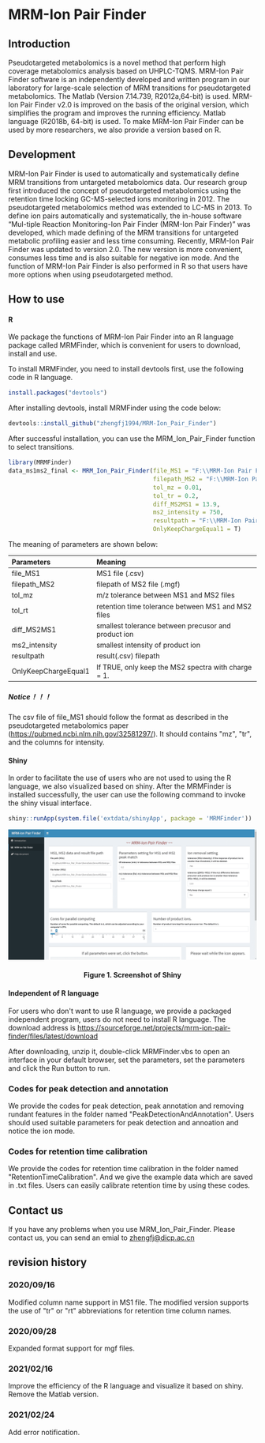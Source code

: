 # MRM-Ion Pair Finder

## Introduction
Pseudotargeted metabolomics is a novel method that perform high coverage metabolomics analysis based on UHPLC-TQMS. MRM-Ion Pair Finder software is an independently developed and written program in our laboratory for large-scale selection of MRM transitions for pseudotargeted metabolomics. The Matlab (Version 7.14.739, R2012a,64-bit) is used. MRM-Ion Pair Finder v2.0 is improved on the basis of the original version, which simplifies the program and improves the running efficiency. Matlab language (R2018b, 64-bit) is used. To make MRM-Ion Pair Finder can be used by more researchers, we also provide a version based on R.

## Development
MRM-Ion Pair Finder is used to automatically and systematically define MRM transitions from untargeted metabolomics data. Our research group first introduced the concept of pseudotargeted metabolomics using the retention time locking GC-MS-selected ions monitoring in 2012. The pseudotargeted metabolomics method was extended to LC-MS in 2013. To define ion pairs automatically and systematically, the in-house software “Mul-tiple Reaction Monitoring-Ion Pair Finder (MRM-Ion Pair Finder)” was developed, which made defining of the MRM transitions for untargeted metabolic profiling easier and less time consuming. Recently, MRM-Ion Pair Finder was updated to version 2.0. The new version is more convenient, consumes less time and is also suitable for negative ion mode. And the function of MRM-Ion Pair Finder is also performed in R so that users have more options when using pseudotargeted method.

## How to use
#### R

We package the functions of MRM-Ion Pair Finder into an R language package called MRMFinder, which is convenient for users to download, install and use.

To install MRMFinder, you need to install devtools first, use the following code in R language.

```R
install.packages("devtools")
```

After installing devtools, install MRMFinder using the code below:

```R
devtools::install_github("zhengfj1994/MRM-Ion_Pair_Finder")
```

After successful installation, you can use the MRM_Ion_Pair_Finder function to select transitions.

```R
library(MRMFinder)
data_ms1ms2_final <- MRM_Ion_Pair_Finder(file_MS1 = "F:\\MRM-Ion Pair Finder\\MS1\\Delete Iso-Add Result.csv",
                                         filepath_MS2 = "F:\\MRM-Ion Pair Finder\\MS2",
                                         tol_mz = 0.01,
                                         tol_tr = 0.2,
                                         diff_MS2MS1 = 13.9,
                                         ms2_intensity = 750,
                                         resultpath = "F:\\MRM-Ion Pair Finder",
                                         OnlyKeepChargeEqual1 = T)
```

The meaning of parameters are shown below:

| Parameters           | Meaning                                             |
| :------------------- | :-------------------------------------------------- |
| file_MS1             | MS1 file (.csv)                                     |
| filepath_MS2         | filepath of MS2 file (.mgf)                         |
| tol_mz               | m/z tolerance between MS1 and MS2 files             |
| tol_rt               | retention time tolerance between MS1 and MS2 files  |
| diff_MS2MS1          | smallest tolerance between precusor and product ion |
| ms2_intensity        | smallest intensity of product ion                   |
| resultpath           | result(.csv) filepath                               |
| OnlyKeepChargeEqual1 | If TRUE, only keep the MS2 spectra with charge = 1. |


##### Notice！！！

The csv file of file_MS1 should follow the format as described in the pseudotargeted metabolomics paper (https://pubmed.ncbi.nlm.nih.gov/32581297/). It should contains "mz", "tr", and the columns for intensity.



#### Shiny

In order to facilitate the use of users who are not used to using the R language, we also visualized based on shiny. After the MRMFinder is installed successfully, the user can use the following command to invoke the shiny visual interface.

```R
shiny::runApp(system.file('extdata/shinyApp', package = 'MRMFinder'))
```

<div align=center><img width="800" src="https://github.com/zhengfj1994/MRM-Ion_Pair_Finder/blob/master/screenshots/screenshot_of_shiny.png"/></div>
<h4 align="center">
Figure 1. Screenshot of Shiny
</h4>


#### Independent of R language

For users who don't want to use R language, we provide a packaged independent program, users do not need to install R language. The download address is https://sourceforge.net/projects/mrm-ion-pair-finder/files/latest/download

After downloading, unzip it, double-click MRMFinder.vbs to open an interface in your default browser, set the parameters, set the parameters and click the Run button to run.



### Codes for peak detection and annotation
We provide the codes for peak detection, peak annotation and removing rundant features in the folder named "PeakDetectionAndAnnotation". Users should used suitable parameters for peak detection and annoation and notice the ion mode.

### Codes for retention time calibration
We provide the codes for retention time calibration in the folder named "RetentionTimeCalibration". And we give the example data which are saved in .txt files. Users can easily calibrate retention time by using these codes.

## Contact us
If you have any problems when you use MRM_Ion_Pair_Finder. Please contact us, you can send an emial to zhengfj@dicp.ac.cn

## revision history

### 2020/09/16
Modified column name support in MS1 file. The modified version supports the use of "tr" or "rt" abbreviations for retention time column names.

### 2020/09/28
Expanded format support for mgf files.

### 2021/02/16
Improve the efficiency of the R language and visualize it based on shiny. Remove the Matlab version.

### 2021/02/24

Add error notification.